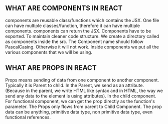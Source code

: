 ## WHAT ARE COMPONENTS IN REACT

components are reusable class/functions which contains the JSX.
One file can have multiple classes/function, therefore it can have multiple components.
components can return the JSX.
Components have to be exported.
To maintain cleaner code structure. We create a directory called as components inside the src.
The Component name should follow PascalCasing. Otherwise it will not work.
Inside components we put all the various components that we will be using.


## WHAT ARE PROPS IN REACT

Props means sending of data from one component to another component.
Typically it is Parent to child.
In the Parent, we send as an attribute. (Because in the parent, we write HTML like syntax and in HTML, the way we send any data to the element is using attributes).
In the child component. For functional component, we can get the prop directly as the function's parameter.
The Props only flows from parent to Child Component.
The prop data can be anything, primitive data type, non primitive data type, even functional references.
